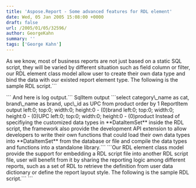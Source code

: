 ```yaml
---
title: 'Aspose.Report - Some advanced features for RDL element'
date: Wed, 05 Jan 2005 15:08:00 +0000
draft: false
url: /2005/01/05/32596/
author: GeorgeKahn
summary: ''
tags: ['George Kahn']
---
```


As we know, most of business reports are not just based on a static SQL script, they will be varied by different situation such as field column or filter, our RDL element class model allow user to create their own data type and bind the data with our existed report element type. The following is the sample RDL script.```
 <?xml version="1.0"?>
 <report name="TestDataBinding" startaction="define\_data">
   <reportparameter id="sql.table.name" value="product" />
   <reportaction name="define\_data" nextaction="generate\_sql">
      <dataitemset id="sql.fields">
         <sqlfield id="sql.fields.1" field="category\_name" alias="cat" />
         <sqlfield id="sql.fields.2" field="brand\_name" alias="brand" />
         <sqlfield id="sql.fields.3" field="upc\_id" alias="UPC" />
      </dataitemset>
   </reportaction>
```<reportaction name="generate\_sql" nextaction="format\_report"> <sqlitem root="true"> <sqlitem begin="select "> <reportparameter id="sql.comma" value="" /> <foreach item="DataItems" variable="sql.fields.counter"> <dataitems refid="sql.fields" /> <sqlitem text="${sql.comma}" /> <sqlitem> <binding sourceid="sql.fields" sourceprop="field" targetprop="text" index="${sql.fields.counter}" /> </sqlitem> <sqlitem text=" as " /> <sqlitem> <binding sourceid="sql.fields" sourceprop="alias" targetprop="text" index="${sql.fields.counter}" /> </sqlitem> <reportparameter id="sql.comma" value=", " /> </foreach> </sqlitem> <sqlitem text="from ${sql.table.name}" newline="true" /> <sqlitem text=" order by 1" /> </sqlitem> </reportaction> <reportaction name="format\_report"> <reportitem label="${sql.table.name}"> <foreach item="DataItems" variable="sql.fields.counter"> <dataitems refid="sql.fields" /> <reportitem> <binding sourceid="sql.fields" sourceprop="alias" targetprop="label" index="${sql.fields.counter}" /> </reportitem> </foreach> </reportitem> </reportaction> </report> And here is log output.```
    SqlItem output
```select category\_name as cat, brand\_name as brand, upc\_id as UPC from product order by 1 ReportItem output left:0; top:0; width:0; height:0 - (0)brand left:0; top:0; width:0; height:0 - (0)UPC left:0; top:0; width:0; height:0 - (0)product Instead of specifiying the customized data types in **DataItemSet** inside the RDL script, the framework also provide the development API extension to allow developers to write their own functions that could load their own data types into **DataItemSet** from the database or file and compile the data types and functions into a standalone library.```
 <dataitemset id="sql.fields" loadfunc="${sqlfield::insert-fields()}" />
```Our RDL element class model provide the support for embedding a RDL script file into another RDL script file, user will benefit from it by sharing the reporting logic among different reports, such as a set of RDL to retrieve the definition from user data dictionary or define the report layout style. The following is the sample RDL script.```
 <?xml version="1.0"?>
 <report name="TestNestedReport" startaction="gather\_data" >
   <reportparameter id="global.var1" value="test\_subreport1" />
   <reportparameter id="global.var2" value="test\_subreport2" />
```<reportaction name="gather\_data" nextaction="format\_report"> <rdl startaction="subreport2"> <reportfiles> <include name="E:\\\\reporttools\\\\data\\\\SubNestedReport1.RDL" /> </reportfiles> </rdl> </reportaction> <reportaction name="format\_report"> <log message="format\_report" level="Debug" /> </reportaction> </report>







